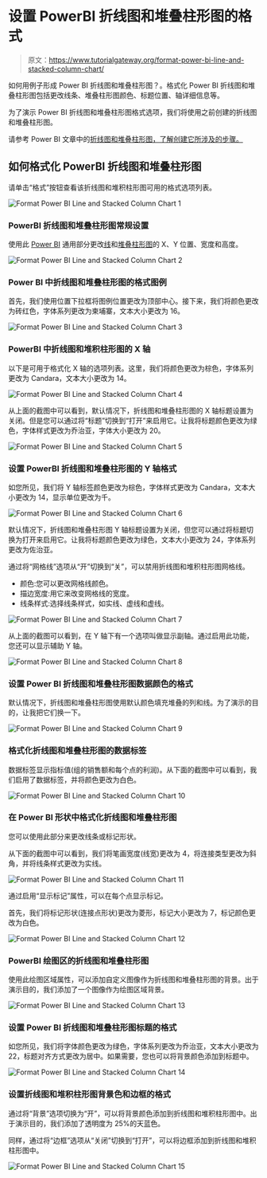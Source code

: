 # 设置 PowerBI 折线图和堆叠柱形图的格式

> 原文：<https://www.tutorialgateway.org/format-power-bi-line-and-stacked-column-chart/>

如何用例子形成 Power BI 折线图和堆叠柱形图？。格式化 Power BI 折线图和堆叠柱形图包括更改线条、堆叠柱形图颜色、标题位置、轴详细信息等。

为了演示 Power BI 折线图和堆叠柱形图格式选项，我们将使用之前创建的折线图和堆叠柱形图。

请参考 Power BI 文章中的[折线图和堆叠柱形图，了解创建它所涉及的步骤。](https://www.tutorialgateway.org/line-and-stacked-column-chart-in-power-bi/)

## 如何格式化 PowerBI 折线图和堆叠柱形图

请单击“格式”按钮查看该折线图和堆积柱形图可用的格式选项列表。

![Format Power BI Line and Stacked Column Chart 1](img/c3ddaad513823dabc9d028b8002c71e0.png)

### PowerBI 折线图和堆叠柱形图常规设置

使用此 [Power BI](https://www.tutorialgateway.org/power-bi-tutorial/) 通用部分更改[线](https://www.tutorialgateway.org/create-a-power-bi-line-chart/)和[堆叠柱形图](https://www.tutorialgateway.org/stacked-column-chart-in-power-bi/)的 X、Y 位置、宽度和高度。

![Format Power BI Line and Stacked Column Chart 2](img/2b230789ba091f8f341fa11e146cc33a.png)

### Power BI 中折线图和堆叠柱形图的格式图例

首先，我们使用位置下拉框将图例位置更改为顶部中心。接下来，我们将颜色更改为砖红色，字体系列更改为柬埔寨，文本大小更改为 16。

![Format Power BI Line and Stacked Column Chart 3](img/4a3dd18eb03d05312fceef7e4a22afcd.png)

### PowerBI 中折线图和堆积柱形图的 X 轴

以下是可用于格式化 X 轴的选项列表。这里，我们将颜色更改为棕色，字体系列更改为 Candara，文本大小更改为 14。

![Format Power BI Line and Stacked Column Chart 4](img/2645bba994a4a131987a25fff2300189.png)

从上面的截图中可以看到，默认情况下，折线图和堆叠柱形图的 X 轴标题设置为关闭。但是您可以通过将“标题”切换到“打开”来启用它。让我将标题颜色更改为绿色，字体样式更改为乔治亚，字体大小更改为 20。

![Format Power BI Line and Stacked Column Chart 5](img/6d6002770f5f7375c6090fbc7139c6af.png)

### 设置 PowerBI 折线图和堆叠柱形图的 Y 轴格式

如您所见，我们将 Y 轴标签颜色更改为棕色，字体样式更改为 Candara，文本大小更改为 14，显示单位更改为千。

![Format Power BI Line and Stacked Column Chart 6](img/491c64cc19c1d3589025a313e73e9b61.png)

默认情况下，折线图和堆叠柱形图 Y 轴标题设置为关闭，但您可以通过将标题切换为打开来启用它。让我将标题颜色更改为绿色，文本大小更改为 24，字体系列更改为佐治亚。

通过将“网格线”选项从“开”切换到“关”，可以禁用折线图和堆积柱形图网格线。

*   颜色:您可以更改网格线颜色。
*   描边宽度:用它来改变网格线的宽度。
*   线条样式:选择线条样式，如实线、虚线和虚线。

![Format Power BI Line and Stacked Column Chart 7](img/f64c55d15ec5c91a775b0443cc26a480.png)

从上面的截图可以看到，在 Y 轴下有一个选项叫做显示副轴。通过启用此功能，您还可以显示辅助 Y 轴。

![Format Power BI Line and Stacked Column Chart 8](img/34d223d78346ee57d565a68b562c5397.png)

### 设置 Power BI 折线图和堆叠柱形图数据颜色的格式

默认情况下，折线图和堆叠柱形图使用默认颜色填充堆叠的列和线。为了演示的目的，让我把它们换一下。

![Format Power BI Line and Stacked Column Chart 9](img/a2765b5a3cc18b0bb326b195d880c323.png)

### 格式化折线图和堆叠柱形图的数据标签

数据标签显示指标值(组的销售额和每个点的利润)。从下面的截图中可以看到，我们启用了数据标签，并将颜色更改为白色。

![Format Power BI Line and Stacked Column Chart 10](img/cf7cdcb4ec1160f06585203f246ef0a7.png)

### 在 Power BI 形状中格式化折线图和堆叠柱形图

您可以使用此部分来更改线条或标记形状。

从下面的截图中可以看到，我们将笔画宽度(线宽)更改为 4，将连接类型更改为斜角，并将线条样式更改为实线。

![Format Power BI Line and Stacked Column Chart 11](img/8674296c387c880432e24d15cd5b7ccb.png)

通过启用“显示标记”属性，可以在每个点显示标记。

首先，我们将标记形状(连接点形状)更改为菱形，标记大小更改为 7，标记颜色更改为白色。

![Format Power BI Line and Stacked Column Chart 12](img/6c3c3498e19ab8023987e1f9ba43fcae.png)

### PowerBI 绘图区的折线图和堆叠柱形图

使用此绘图区域属性，可以添加自定义图像作为折线图和堆叠柱形图的背景。出于演示目的，我们添加了一个图像作为绘图区域背景。

![Format Power BI Line and Stacked Column Chart 13](img/93ce46f0d0fffa4048df03dcee5c3444.png)

### 设置 Power BI 折线图和堆叠柱形图标题的格式

如您所见，我们将字体颜色更改为绿色，字体系列更改为乔治亚，文本大小更改为 22，标题对齐方式更改为居中。如果需要，您也可以将背景颜色添加到标题中。

![Format Power BI Line and Stacked Column Chart 14](img/cadbf0e9dd6a3cd01f98e3f26b258d1b.png)

### 设置折线图和堆积柱形图背景色和边框的格式

通过将“背景”选项切换为“开”，可以将背景颜色添加到折线图和堆积柱形图中。出于演示目的，我们添加了透明度为 25%的天蓝色。

同样，通过将“边框”选项从“关闭”切换到“打开”，可以将边框添加到折线图和堆积柱形图中。

![Format Power BI Line and Stacked Column Chart 15](img/ed7f89d4ba15ecc420069c4d1abe31cc.png)